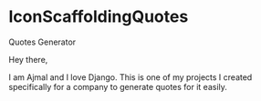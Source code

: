# IconScaffoldingQuotes
Quotes Generator

Hey there,

I am Ajmal and I love Django. This is one of my projects I created specifically for a company to generate quotes for it easily.
